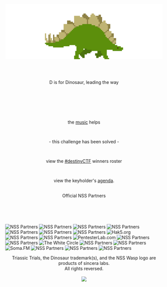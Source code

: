 <br /><br />
<br /><br />

<p align="center">
<img id="stegosaur" src="img/stegosaur.gif">
</p>
<br /><br />
<p align="center">
D is for Dinosaur, leading the way<br class="9c62912b5d1e7b830b10b4302b78c4d2" fossil="classyfied" />
</p>
<br /><br  />
<p align="center">
<script class="c19bcdc5af7430650316f0df7417e117" src="https://w.promofeatures.com/js/timer/c19bcdc5af7430650316f0df7417e117.js?v=1599866870"></script>
</p><br /><br />
<p align="center">the <a href="https://somafm.com/player/#/now-playing/defcon" target="dc">music</a> helps</p>
<br />
<p align="center">- this challenge has been solved -</p>
<br />
<p align="center">view the <a href="https://www.noshitsecurity.com/wins">#destinyCTF</a> winners roster</p>
<br />
<p align="center">view the keyholder's <a href="agenda">agenda</a>.
<br /><br />
<p align="center">Official NSS Partners</p>
<br /><br /><br /><br />
<div id="partners">
    <div class="photobanner">
    	<img class="first" height="80" src="https://www.noshitsecurity.com/img/partners/sp.png" alt="NSS Partners" />
      <img height="80" src="https://www.noshitsecurity.com/img/partners/sp.png" alt="NSS Partners" />
      <img height="80" src="https://www.noshitsecurity.com/img/partners/sp.png" alt="NSS Partners" />
      <img height="80" src="https://www.noshitsecurity.com/img/partners/sp.png" alt="NSS Partners" />  
      <img height="80" src="https://www.noshitsecurity.com/img/partners/sp.png" alt="NSS Partners" />
      <img height="80" src="https://www.noshitsecurity.com/img/partners/sp.png" alt="NSS Partners" />
      <img height="80" src="https://www.noshitsecurity.com/img/partners/sp.png" alt="NSS Partners" />  
      <img height="80" src="https://www.noshitsecurity.com/img/partners/h5.png" alt="Hak5.org" />
      <img height="80" src="https://www.noshitsecurity.com/img/partners/sp.png" alt="NSS Partners" />
      <img height="80" src="https://www.noshitsecurity.com/img/partners/sp.png" alt="NSS Partners" />  
      <img height="80" src="https://www.noshitsecurity.com/img/partners/ptl.png" alt="PentesterLab.com" />
      <img height="80" src="https://www.noshitsecurity.com/img/partners/sp.png" alt="NSS Partners" />
      <img height="80" src="https://www.noshitsecurity.com/img/partners/sp.png" alt="NSS Partners" />  
      <img height="80" src="https://www.noshitsecurity.com/img/partners/twc.png" alt="The White Circle" />
      <img height="80" src="https://www.noshitsecurity.com/img/partners/sp.png" alt="NSS Partners" />
      <img height="80" src="https://www.noshitsecurity.com/img/partners/sp.png" alt="NSS Partners" /> 
      <img height="80" src="https://www.noshitsecurity.com/img/partners/sfm.png" alt="Soma.FM" />
      <img height="80" src="https://www.noshitsecurity.com/img/partners/sp.png" alt="NSS Partners" />
      <img height="80" src="https://www.noshitsecurity.com/img/partners/sp.png" alt="NSS Partners" />
     <img height="80" src="https://www.noshitsecurity.com/img/partners/more.png" alt="NSS Partners" />
    </div>
</div>
<p align="center">Triassic Trials, the Dinosaur trademark(s), and the NSS Wasp logo are products of sincera labs.<br />All rights reversed.<br /><br />
<img id="wasp" width="90" src="https://www.noshitsecurity.com/img/wasp.png"></p>
